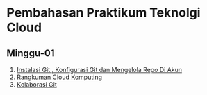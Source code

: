 # Pembahasan Praktikum Teknolgi Cloud
## Minggu-01

1.  [Instalasi Git , Konfigurasi Git dan Mengelola Repo Di Akun](https://github.com/Nurimamasbait/tekn-cloud-computing/blob/master/minggu-01/git-single.md)
2.  [Rangkuman Cloud Komputing](https://github.com/Nurimamasbait/tekn-cloud-computing/blob/master/minggu-01/rangkuman-cloud-computing.md)
3.  [Kolaborasi Git](https://github.com/Nurimamasbait/tekn-cloud-computing/blob/master/minggu-01/git-kolaborasi.md)


